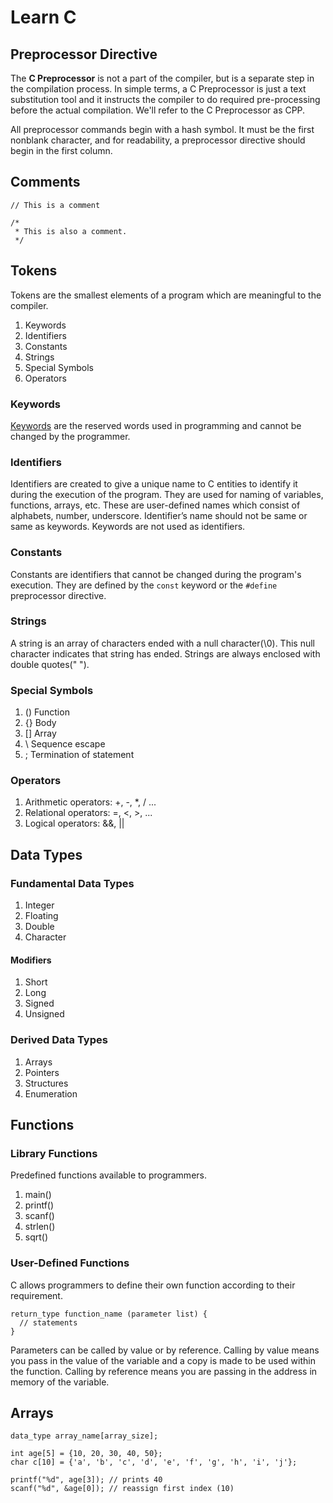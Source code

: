 # Learn C

## Preprocessor Directive

The **C Preprocessor** is not a part of the compiler, but is a separate step in 
 the compilation process. In simple terms, a C Preprocessor is just a text 
 substitution tool and it instructs the compiler to do required pre-processing 
 before the actual compilation. We'll refer to the C Preprocessor as CPP.

All preprocessor commands begin with a hash symbol. It must be the first 
 nonblank character, and for readability, a preprocessor directive should begin 
 in the first column.

## Comments

```
// This is a comment

/*
 * This is also a comment.
 */
```

## Tokens
Tokens are the smallest elements of a program which are meaningful to the compiler.

1. Keywords
2. Identifiers
3. Constants
4. Strings
5. Special Symbols
6. Operators

### Keywords

[Keywords](https://en.cppreference.com/w/c/keyword) are the reserved words used 
 in programming and cannot be changed by the programmer.

### Identifiers

Identifiers are created to give a unique name to C entities to identify it during
 the execution of the program. They are used for naming of variables, functions,
 arrays, etc. These are user-defined names which consist of alphabets, number, 
 underscore. Identifier’s name should not be same or same as keywords.  Keywords 
 are not used as identifiers.

### Constants

Constants are identifiers that cannot be changed during the program's execution.
 They are defined by the ```const``` keyword or the ```#define``` preprocessor
 directive.

### Strings

A string is an array of characters ended with a null character\(\\0\). This null 
 character indicates that string has ended. Strings are always enclosed with 
 double quotes\(" "\).

### Special Symbols

1. () Function
2. {} Body
3. [] Array
4. \ Sequence escape
5. ; Termination of statement

### Operators

1. Arithmetic operators: +, -, *, / ...
2. Relational operators: =, <, >, ...
3. Logical operators: &&, ||

## Data Types

### Fundamental Data Types

1. Integer
2. Floating
3. Double
4. Character

#### Modifiers

1. Short
2. Long
3. Signed
4. Unsigned

### Derived Data Types

1. Arrays
2. Pointers
3. Structures
4. Enumeration

## Functions

### Library Functions

Predefined functions available to programmers.

1. main()
2. printf()
3. scanf()
4. strlen()
5. sqrt()

### User-Defined Functions

C allows programmers to define their own function according to their requirement.

```
return_type function_name (parameter list) {
  // statements
}
```

Parameters can be called by value or by reference. Calling by value means you 
 pass in the value of the variable and a copy is made to be used within the
 function. Calling by reference means you are passing in the address in memory
 of the variable.

## Arrays

```
data_type array_name[array_size];

int age[5] = {10, 20, 30, 40, 50};
char c[10] = {'a', 'b', 'c', 'd', 'e', 'f', 'g', 'h', 'i', 'j'};

printf("%d", age[3]); // prints 40
scanf("%d", &age[0]); // reassign first index (10)
```
